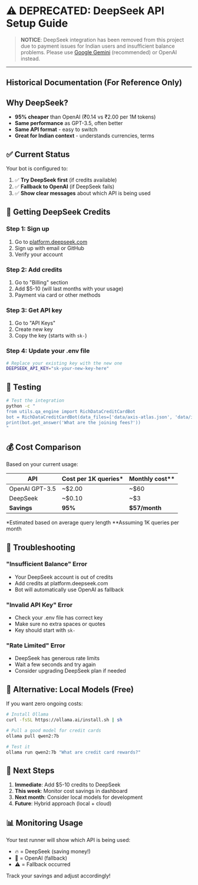 # ⚠️ DEPRECATED: DeepSeek API Setup Guide

> **NOTICE**: DeepSeek integration has been removed from this project due to payment issues for Indian users and insufficient balance problems. Please use [Google Gemini](./gemini_setup.md) (recommended) or OpenAI instead.

---

## Historical Documentation (For Reference Only)

## Why DeepSeek?
- **95% cheaper** than OpenAI (₹0.14 vs ₹2.00 per 1M tokens)
- **Same performance** as GPT-3.5, often better
- **Same API format** - easy to switch
- **Great for Indian context** - understands currencies, terms

## ✅ Current Status
Your bot is configured to:
1. ✅ **Try DeepSeek first** (if credits available)
2. ✅ **Fallback to OpenAI** (if DeepSeek fails)
3. ✅ **Show clear messages** about which API is being used

## 🚀 Getting DeepSeek Credits

### Step 1: Sign up
1. Go to [platform.deepseek.com](https://platform.deepseek.com)
2. Sign up with email or GitHub
3. Verify your account

### Step 2: Add credits
1. Go to "Billing" section
2. Add $5-10 (will last months with your usage)
3. Payment via card or other methods

### Step 3: Get API key
1. Go to "API Keys" 
2. Create new key
3. Copy the key (starts with `sk-`)

### Step 4: Update your .env file
```bash
# Replace your existing key with the new one
DEEPSEEK_API_KEY="sk-your-new-key-here"
```

## 🧪 Testing
```bash
# Test the integration
python -c "
from utils.qa_engine import RichDataCreditCardBot
bot = RichDataCreditCardBot(data_files=['data/axis-atlas.json', 'data/icici-epm.json'])
print(bot.get_answer('What are the joining fees?'))
"
```

## 💰 Cost Comparison
Based on your current usage:

| API | Cost per 1K queries* | Monthly cost** |
|-----|---------------------|----------------|
| OpenAI GPT-3.5 | ~$2.00 | ~$60 |
| DeepSeek | ~$0.10 | ~$3 | 
| **Savings** | **95%** | **$57/month** |

*Estimated based on average query length
**Assuming 1K queries per month

## 🔧 Troubleshooting

### "Insufficient Balance" Error
- Your DeepSeek account is out of credits
- Add credits at platform.deepseek.com
- Bot will automatically use OpenAI as fallback

### "Invalid API Key" Error
- Check your .env file has correct key
- Make sure no extra spaces or quotes
- Key should start with `sk-`

### "Rate Limited" Error
- DeepSeek has generous rate limits
- Wait a few seconds and try again
- Consider upgrading DeepSeek plan if needed

## 🎯 Alternative: Local Models (Free)

If you want zero ongoing costs:

```bash
# Install Ollama
curl -fsSL https://ollama.ai/install.sh | sh

# Pull a good model for credit cards
ollama pull qwen2:7b

# Test it
ollama run qwen2:7b "What are credit card rewards?"
```

## 🤝 Next Steps

1. **Immediate**: Add $5-10 credits to DeepSeek
2. **This week**: Monitor cost savings in dashboard
3. **Next month**: Consider local models for development
4. **Future**: Hybrid approach (local + cloud)

## 📊 Monitoring Usage

Your test runner will show which API is being used:
- 🔥 = DeepSeek (saving money!)
- 🤖 = OpenAI (fallback)
- ⚠️ = Fallback occurred

Track your savings and adjust accordingly! 